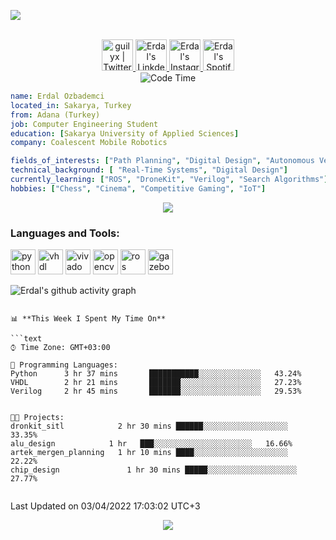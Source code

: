 ![](https://visitor-badge.glitch.me/badge?page_id=eozbademci)

<p align="center">
<br/>
<a href="https://twitter.com/erdal_ozb">
  <img alt="guilyx | Twitter" width="50px" src="https://user-images.githubusercontent.com/43545812/144034996-602b144a-16e1-41cc-99e7-c6040b20dcaf.png"/>
</a>
<a href="https://www.linkedin.com/in/erdal-%C3%B6zbademci/">
  <img alt="Erdal's LinkdeIN" width="50px" src="https://user-images.githubusercontent.com/43545812/144035037-0f415fc7-9f96-4517-a370-ccc6e78a714b.png" />
</a>
<a href="https://www.instagram.com/erdal_ozbademci">
  <img alt="Erdal's Instagram" width="50px" src="https://user-images.githubusercontent.com/43545812/144035088-0dfb165f-8fe0-4d13-896c-876c29d2b128.png" />
</a>
<a href="https://open.spotify.com/user/5yr1uay7ew6bc79hx5g53kg1g?si=c905926ee5c44da6">
  <img alt="Erdal's Spotify" width="50px" src="https://user-images.githubusercontent.com/43545812/144035120-1ad5169b-91c7-4078-bef9-6a82c733f373.png" />
</a>
<br>
<img alt="Code Time" src="https://img.shields.io/endpoint?style=flat&url=https://codetime-api.datreks.com/badge/1615?logoColor=white%26project=%26recentMS=0%26showProject=false" />
</p>

```yaml
name: Erdal Ozbademci
located_in: Sakarya, Turkey
from: Adana (Turkey)
job: Computer Engineering Student
education: [Sakarya University of Applied Sciences]
company: Coalescent Mobile Robotics

fields_of_interests: ["Path Planning", "Digital Design", "Autonomous Vehicles", "Artificial Intelligence", "Digital Image Processing", "Embedded Systems"]
technical_background: [ "Real-Time Systems", "Digital Design"]
currently_learning: ["ROS", "DroneKit", "Verilog", "Search Algorithms"]
hobbies: ["Chess", "Cinema", "Competitive Gaming", "IoT"]
```



<p align="center">
  <a href="https://spotify-github-profile.vercel.app/api/view?uid=11147618695&redirect=true">
    <img src="https://spotify-github-profile.vercel.app/api/view?uid=5yr1uay7ew6bc79hx5g53kg1g&cover_image=true&theme=default&bar_color=53b14f&bar_color_cover=true">
  </a>
</p>

<h3 align="left">Languages and Tools:</h3>
<p align="left"> 
<img
      src="https://img.icons8.com/color/344/python--v2.png"
      alt="python" width="40" height="40" /> 
 <img      src="https://raw.githubusercontent.com/SublimeText/AFileIcon/74e3c8ec7141814eba04aec95a85a8af938a4c61/icons/multi/file_type_vhdl%403x.png"
      alt="vhdl" width="40" height="40" />
<img      src="https://user-images.githubusercontent.com/56430787/105164182-1afa8a80-5b15-11eb-8ac3-7ae5c9f0e15e.png"
      alt="vivado" width="40" height="40" /> 
      <img      src="https://symbols.getvecta.com/stencil_90/39_opencv-icon.247c70711b.svg"
      alt="opencv" width="40" height="40" />  <img      src="https://answers.ros.org/upfiles/14554624266871161.png"
      alt="ros" width="40" height="40" />  <img      src="https://gazebosim.org/assets/logos/gazebo_icon_pos-76b768ca51b0c24a5e5ddeb5a844baf3a3efc83e42affae355ed6ce9326707e4.svg"
      alt="gazebo" width="40" height="40" /> 
 


      
![Erdal's github activity graph](https://activity-graph.herokuapp.com/graph?username=eozbademci&theme=xcode)


```

📊 **This Week I Spent My Time On** 

```text
⌚︎ Time Zone: GMT+03:00

💬 Programming Languages: 
Python      3 hr 37 mins       ███████████░░░░░░░░░░░░░░   43.24% 
VHDL        2 hr 21 mins       ███████░░░░░░░░░░░░░░░░░░   27.23% 
Verilog     2 hr 45 mins       ███████░░░░░░░░░░░░░░░░░░   29.53% 


🐱‍💻 Projects: 
dronkit_sitl            2 hr 30 mins ██████░░░░░░░░░░░░░░░░░░░   33.35% 
alu_design	          1 hr   ███░░░░░░░░░░░░░░░░░░░░░░   16.66% 
artek_mergen_planning   1 hr 10 mins ████░░░░░░░░░░░░░░░░░░░░░   22.22% 
chip_design		          1 hr 30 mins █████░░░░░░░░░░░░░░░░░░░░   27.77% 


```


 Last Updated on 03/04/2022 17:03:02  UTC+3
<!--END_SECTION:waka-->

<p align="center">
  <img src="https://capsule-render.vercel.app/api?type=waving&color=gradient&height=60&section=footer"/>
</p>

